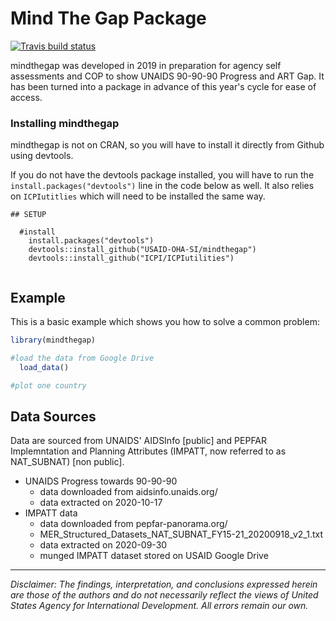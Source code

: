 
# Mind The Gap Package

<!-- badges: start -->
[![Travis build status](https://travis-ci.com/USAID-OHA-SI/mindthegap.svg?branch=master)](https://travis-ci.com/USAID-OHA-SI/mindthegap)
<!-- badges: end -->


mindthegap was developed in 2019 in preparation for agency self assessments and COP to show UNAIDS 90-90-90 Progress and ART Gap. It has been turned into a package in advance of this year's cycle for ease of access.

### Installing mindthegap

mindthegap is not on CRAN, so you will have to install it directly from Github using devtools.

If you do not have the devtools package installed, you will have to run the `install.packages("devtools")` line in the code below as well. It also relies on `ICPIutitlies` which will need to be installed the same way.

```{r}
## SETUP

  #install
    install.packages("devtools")
    devtools::install_github("USAID-OHA-SI/mindthegap")
    devtools::install_github("ICPI/ICPIutilities")
    
```

## Example

This is a basic example which shows you how to solve a common problem:

``` r
library(mindthegap)

#load the data from Google Drive
  load_data()

#plot one country


```


## Data Sources

Data are sourced from UNAIDS' AIDSInfo [public] and PEPFAR Implemntation and Planning Attributes (IMPATT, now referred to as NAT_SUBNAT) [non public].

  - UNAIDS Progress towards 90-90-90
    - data downloaded from aidsinfo.unaids.org/ 
    - data extracted on 2020-10-17
  - IMPATT data
    - data downloaded from pepfar-panorama.org/
    - MER_Structured_Datasets_NAT_SUBNAT_FY15-21_20200918_v2_1.txt
    - data extracted on 2020-09-30
    - munged IMPATT dataset stored on USAID Google Drive


---

*Disclaimer: The findings, interpretation, and conclusions expressed herein are those of the authors and do not necessarily reflect the views of United States Agency for International Development. All errors remain our own.*
